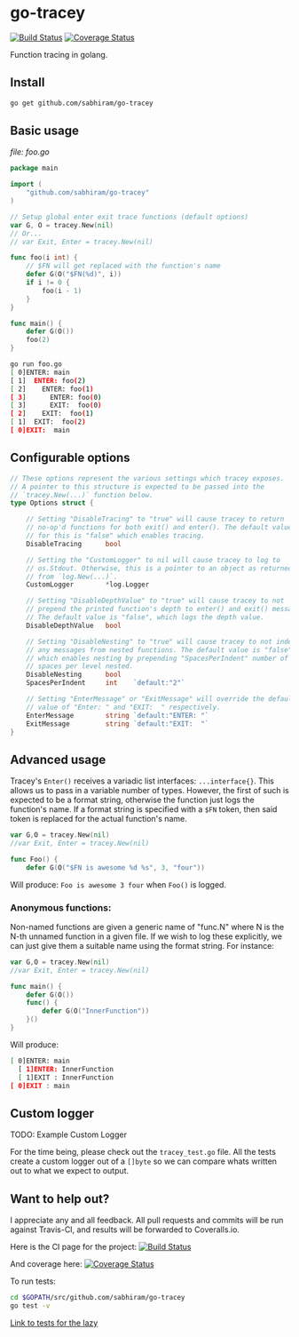 # go-tracey

[![Build Status](https://travis-ci.org/sabhiram/go-tracey.svg?branch=master)](https://travis-ci.org/sabhiram/go-tracey) [![Coverage Status](https://coveralls.io/repos/sabhiram/go-tracey/badge.svg?branch=master)](https://coveralls.io/r/sabhiram/go-tracey?branch=master)

Function tracing in golang.

## Install

```sh
go get github.com/sabhiram/go-tracey
```

## Basic usage

*file: foo.go*
```go
package main

import (
    "github.com/sabhiram/go-tracey"
)

// Setup global enter exit trace functions (default options)
var G, O = tracey.New(nil)
// Or...
// var Exit, Enter = tracey.New(nil)

func foo(i int) {
    // $FN will get replaced with the function's name
    defer G(O("$FN(%d)", i))
    if i != 0 {
        foo(i - 1)
    }
}

func main() {
    defer G(O())
    foo(2)
}
```

```sh
go run foo.go
[ 0]ENTER: main
[ 1]  ENTER: foo(2)
[ 2]    ENTER: foo(1)
[ 3]      ENTER: foo(0)
[ 3]      EXIT:  foo(0)
[ 2]    EXIT:  foo(1)
[ 1]  EXIT:  foo(2)
[ 0]EXIT:  main
```

## Configurable options

```go
// These options represent the various settings which tracey exposes.
// A pointer to this structure is expected to be passed into the
// `tracey.New(...)` function below.
type Options struct {

    // Setting "DisableTracing" to "true" will cause tracey to return
    // no-op'd functions for both exit() and enter(). The default value
    // for this is "false" which enables tracing.
    DisableTracing      bool

    // Setting the "CustomLogger" to nil will cause tracey to log to
    // os.Stdout. Otherwise, this is a pointer to an object as returned
    // from `log.New(...)`.
    CustomLogger        *log.Logger

    // Setting "DisableDepthValue" to "true" will cause tracey to not
    // prepend the printed function's depth to enter() and exit() messages.
    // The default value is "false", which logs the depth value.
    DisableDepthValue   bool

    // Setting "DisableNesting" to "true" will cause tracey to not indent
    // any messages from nested functions. The default value is "false"
    // which enables nesting by prepending "SpacesPerIndent" number of
    // spaces per level nested.
    DisableNesting      bool
    SpacesPerIndent     int    `default:"2"`

    // Setting "EnterMessage" or "ExitMessage" will override the default
    // value of "Enter: " and "EXIT:  " respectively.
    EnterMessage        string `default:"ENTER: "`
    ExitMessage         string `default:"EXIT:  "`
}
```

## Advanced usage

Tracey's `Enter()` receives a variadic list interfaces: `...interface{}`. This allows us to pass in a variable number of types. However, the first of such is expected to be a format string, otherwise the function just logs the function's name. If a format string is specified with a `$FN` token, then said token is replaced for the actual function's name.

```go
var G,O = tracey.New(nil)
//var Exit, Enter = tracey.New(nil)

func Foo() {
    defer G(O("$FN is awesome %d %s", 3, "four"))
```
Will produce: `Foo is awesome 3 four` when `Foo()` is logged.

### Anonymous functions:

Non-named functions are given a generic name of "func.N" where N is the N-th unnamed function in a given file. If we wish to log these explicitly, we can just give them a suitable name using the format string. For instance:

```go
var G,O = tracey.New(nil)
//var Exit, Enter = tracey.New(nil)

func main() {
    defer G(O())
    func() {
        defer G(O("InnerFunction"))
    }()
}
```
Will produce:
```sh
[ 0]ENTER: main
  [ 1]ENTER: InnerFunction
  [ 1]EXIT : InnerFunction
[ 0]EXIT : main
```

## Custom logger

TODO: Example Custom Logger

For the time being, please check out the `tracey_test.go` file. All the tests create a custom logger out of a `[]byte` so we can compare whats written out to what we expect to output.

## Want to help out?

I appreciate any and all feedback. All pull requests and commits will be run against Travis-CI, and results will be forwarded to Coveralls.io.

Here is the CI page for the project: [![Build Status](https://travis-ci.org/sabhiram/go-tracey.svg?branch=master)](https://travis-ci.org/sabhiram/go-tracey)

And coverage here: [![Coverage Status](https://coveralls.io/repos/sabhiram/go-tracey/badge.svg?branch=master)](https://coveralls.io/r/sabhiram/go-tracey?branch=master)

To run tests:
```sh
cd $GOPATH/src/github.com/sabhiram/go-tracey
go test -v
```

[Link to tests for the lazy](https://github.com/sabhiram/go-tracey/blob/master/tracey_test.go)

